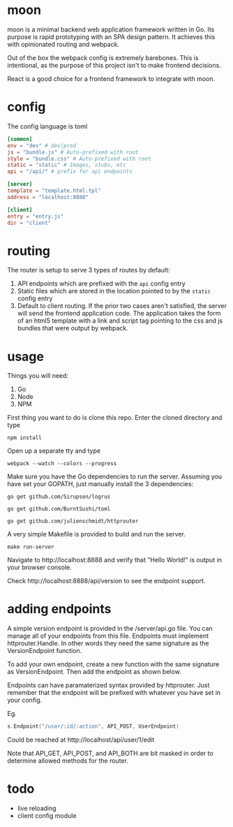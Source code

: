 # moon

moon is a minimal backend web application framework written in Go. Its purpose is rapid prototyping with an SPA design pattern. It achieves this with opinionated routing and webpack.

Out of the box the webpack config is extremely barebones. This is intentional, as the purpose of this project isn't to make frontend decisions.


React is a good choice for a frontend framework to integrate with moon.

# config

The config language is toml

```toml
[common]	
env = "dev" # dev|prod
js = "bundle.js" # Auto-prefixed with root
style = "bundle.css" # Auto-prefixed with root
static = "static" # Images, stubs, etc
api = "/api/" # prefix for api endpoints 

[server]
template = "template.html.tpl"
address = "localhost:8888"

[client]
entry = "entry.js"
dir = "client"
```

# routing

The router is setup to serve 3 types of routes by default:

1. API endpoints which are prefixed with the `api` config entry 
2. Static files which are stored in the location pointed to by the `static` config entry
3. Default to client routing. If the prior two cases aren't satisfied, the server will send the frontend application code. The application takes the form of an html5 template with a link and script tag pointing to the css and js bundles that were output by webpack. 

# usage

Things you will need:

1. Go
2. Node
3. NPM

First thing you want to do is clone this repo. Enter the cloned directory and type

`npm install`

Open up a separate tty and type

`webpack --watch --colors --progress`

Make sure you have the Go dependencies to run the server. Assuming you have set your GOPATH, just manually install the 3 dependencies:

`go get github.com/Sirupsen/logrus`

`go get github.com/BurntSushi/toml`

`go get github.com/julienschmidt/httprouter`

A very simple Makefile is provided to build and run the server.

`make run-server`

Navigate to http://localhost:8888 and verify that "Hello World!" is output in your browser console.

Check http://localhost:8888/api/version to see the endpoint support.

# adding endpoints

A simple version endpoint is provided in the /server/api.go file. You can manage all of your endpoints from this file. Endpoints must implement httprouter.Handle. In other words they need the same signature as the VersionEndpoint function. 

To add your own endpoint, create a new function with the same signature as VersionEndpoint. Then add the endpoint as shown below. 

Endpoints can have paramaterized syntax provided by httprouter. Just remember that the endpoint will be prefixed with whatever you have set in your config.

Eg.

```go
s.Endpoint("/user/:id/:action", API_POST, UserEndpoint)
```

Could be reached at http://localhost/api/user/1/edit

Note that API_GET, API_POST, and API_BOTH are bit masked in order to determine allowed methods for the router.

# todo

- live reloading
- client config module
